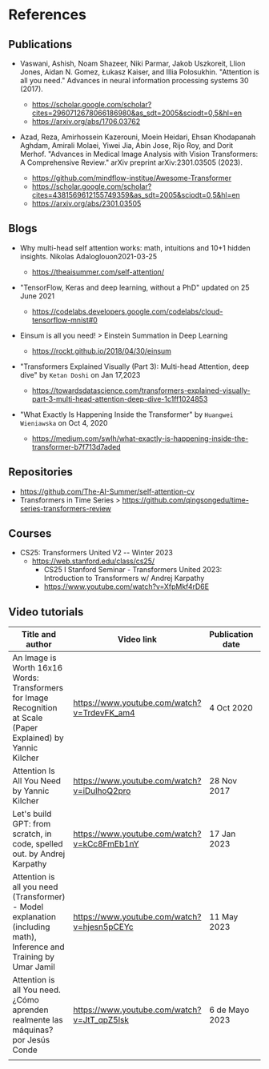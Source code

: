 # References 

## Publications
* Vaswani, Ashish, Noam Shazeer, Niki Parmar, Jakob Uszkoreit, Llion Jones, Aidan N. Gomez, Łukasz Kaiser, and Illia Polosukhin. "Attention is all you need." Advances in neural information processing systems 30 (2017).     
	* https://scholar.google.com/scholar?cites=2960712678066186980&as_sdt=2005&sciodt=0,5&hl=en
	* https://arxiv.org/abs/1706.03762 

* Azad, Reza, Amirhossein Kazerouni, Moein Heidari, Ehsan Khodapanah Aghdam, Amirali Molaei, Yiwei Jia, Abin Jose, Rijo Roy, and Dorit Merhof. "Advances in Medical Image Analysis with Vision Transformers: A Comprehensive Review." arXiv preprint arXiv:2301.03505 (2023).     
	* https://github.com/mindflow-institue/Awesome-Transformer
	* https://scholar.google.com/scholar?cites=4381569612155749359&as_sdt=2005&sciodt=0,5&hl=en
	* https://arxiv.org/abs/2301.03505 

## Blogs
* Why multi-head self attention works: math, intuitions and 10+1 hidden insights. Nikolas Adaloglouon2021-03-25 
	* https://theaisummer.com/self-attention/

* "TensorFlow, Keras and deep learning, without a PhD" updated on 25 June 2021
	* https://codelabs.developers.google.com/codelabs/cloud-tensorflow-mnist#0


* Einsum is all you need! > Einstein Summation in Deep Learning 
	* https://rockt.github.io/2018/04/30/einsum

* "Transformers Explained Visually (Part 3): Multi-head Attention, deep dive" by `Ketan Doshi` on Jan 17,2023
	* https://towardsdatascience.com/transformers-explained-visually-part-3-multi-head-attention-deep-dive-1c1ff1024853

* "What Exactly Is Happening Inside the Transformer" by `Huangwei Wieniawska` on Oct 4, 2020
	* https://medium.com/swlh/what-exactly-is-happening-inside-the-transformer-b7f713d7aded

## Repositories 
* https://github.com/The-AI-Summer/self-attention-cv 
* Transformers in Time Series > https://github.com/qingsongedu/time-series-transformers-review

## Courses
* CS25: Transformers United V2 -- Winter 2023
	* https://web.stanford.edu/class/cs25/
		* CS25 I Stanford Seminar - Transformers United 2023: Introduction to Transformers w/ Andrej Karpathy
		* https://www.youtube.com/watch?v=XfpMkf4rD6E 

## Video tutorials
| Title and author  | Video link | Publication date | Language |
| --- | --- | --- | --- | 
| An Image is Worth 16x16 Words: Transformers for Image Recognition at Scale (Paper Explained) by Yannic Kilcher | https://www.youtube.com/watch?v=TrdevFK_am4 | 4 Oct 2020 | English |
| Attention Is All You Need by Yannic Kilcher | https://www.youtube.com/watch?v=iDulhoQ2pro | 28 Nov 2017 | English |
| Let's build GPT: from scratch, in code, spelled out. by Andrej Karpathy | https://www.youtube.com/watch?v=kCc8FmEb1nY | 17 Jan 2023 | English |
| Attention is all you need (Transformer) - Model explanation (including math), Inference and Training by Umar Jamil  | https://www.youtube.com/watch?v=hjesn5pCEYc | 11 May 2023 | English |
| Attention is all You need. ¿Cómo aprenden realmente las máquinas? por Jesús Conde | https://www.youtube.com/watch?v=JtT_qpZ5lsk | 6 de Mayo 2023 | Español |
|  |  |  | 

